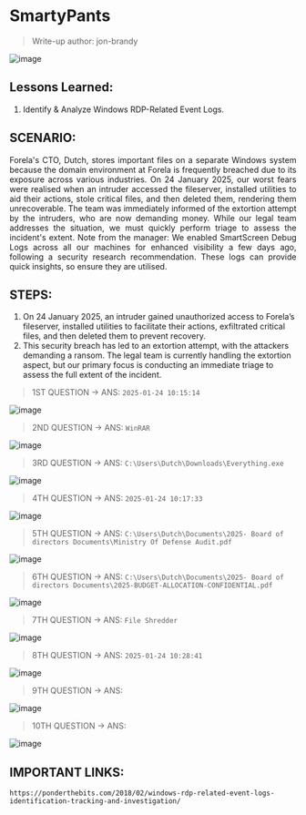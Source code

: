 # SmartyPants
> Write-up author: jon-brandy

![image](https://github.com/user-attachments/assets/6e7472c6-bf29-469d-92bb-49e8b948fd46)


## Lessons Learned:
1. Identify & Analyze Windows RDP-Related Event Logs.

## SCENARIO:

<p align="justify">Forela's CTO, Dutch, stores important files on a separate Windows system because the domain environment at Forela is frequently breached due to its exposure across various industries. On 24 January 2025, our worst fears were realised when an intruder accessed the fileserver, installed utilities to aid their actions, stole critical files, and then deleted them, rendering them unrecoverable. The team was immediately informed of the extortion attempt by the intruders, who are now demanding money. While our legal team addresses the situation, we must quickly perform triage to assess the incident's extent. Note from the manager: We enabled SmartScreen Debug Logs across all our machines for enhanced visibility a few days ago, following a security research recommendation. These logs can provide quick insights, so ensure they are utilised.</p>

## STEPS:
1. On 24 January 2025, an intruder gained unauthorized access to Forela’s fileserver, installed utilities to facilitate their actions, exfiltrated critical files, and then deleted them to prevent recovery.
2. This security breach has led to an extortion attempt, with the attackers demanding a ransom. The legal team is currently handling the extortion aspect, but our primary focus is conducting an immediate triage to assess the full extent of the incident.

> 1ST QUESTION -> ANS: `2025-01-24 10:15:14`

![image](https://github.com/user-attachments/assets/d94bdf93-6369-4e65-bb2f-fc1fc3ea9d17)


> 2ND QUESTION -> ANS: `WinRAR`

![image](https://github.com/user-attachments/assets/50b412a0-82a6-4f18-954f-d61ded782e47)


> 3RD QUESTION -> ANS: `C:\Users\Dutch\Downloads\Everything.exe`

![image](https://github.com/user-attachments/assets/cd70cd64-c2d5-4178-939b-e9db77473350)

> 4TH QUESTION -> ANS: `2025-01-24 10:17:33`

![image](https://github.com/user-attachments/assets/6b3be03d-d7c0-4883-9ca9-5cc49bfc4fad)


> 5TH QUESTION -> ANS: `C:\Users\Dutch\Documents\2025- Board of directors Documents\Ministry Of Defense Audit.pdf`

![image](https://github.com/user-attachments/assets/94d2b3ef-8add-4d7e-a267-1ba5670d2263)


> 6TH QUESTION -> ANS: `C:\Users\Dutch\Documents\2025- Board of directors Documents\2025-BUDGET-ALLOCATION-CONFIDENTIAL.pdf`

![image](https://github.com/user-attachments/assets/4ef005ed-b067-4ce2-a25d-2ab5a34346d9)


> 7TH QUESTION -> ANS: `File Shredder`

![image](https://github.com/user-attachments/assets/f3395436-e559-407e-9492-d49d2f85855d)


> 8TH QUESTION -> ANS: `2025-01-24 10:28:41`

![image](https://github.com/user-attachments/assets/94f03be4-af63-43e0-97f2-318d024f1e8d)


> 9TH QUESTION -> ANS:

![image](https://github.com/user-attachments/assets/51b7cb02-4139-4415-8c7b-dfd45d9a9203)


> 10TH QUESTION -> ANS:

![image](https://github.com/user-attachments/assets/2d360039-bf08-4d1a-a261-103c1e6c8016)


## IMPORTANT LINKS:

```
https://ponderthebits.com/2018/02/windows-rdp-related-event-logs-identification-tracking-and-investigation/
```
